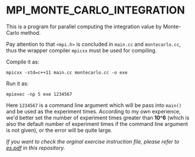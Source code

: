 # MPI_MONTE_CARLO_INTEGRATION #

This is a program for parallel computing the integration value by Monte-Carlo method.

Pay attention to that `<mpi.h>` is concluded in `main.cc` and `montecarlo.cc`, thus the wrapper compiler `mpicxx` must be used for compiling.

Compile it as:

`mpicxx -std=c++11 main.cc montecarlo.cc -o exe`

Run it as:

`mpiexec -np 5 exe 1234567`

Here `1234567` is a command line argument which will be pass into `main()` and be used as the experiment times. According to my own experience, we'd better set the number of experiment times greater than **10^6** (which is also the default number of experiment times if the command line argument is not given), or the error will be quite large.

*If you want to check the orginal exercise instruction file, please refer to [es.pdf](../blob/master/MPI_MONTE_CARLO_INT/es.pdf) in this repository.*

